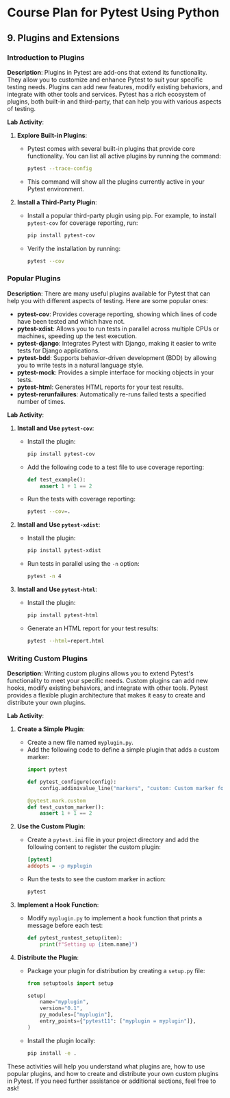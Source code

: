 # Course Plan for Pytest Using Python

## 9. Plugins and Extensions

### Introduction to Plugins
**Description**: Plugins in Pytest are add-ons that extend its functionality. They allow you to customize and enhance Pytest to suit your specific testing needs. Plugins can add new features, modify existing behaviors, and integrate with other tools and services. Pytest has a rich ecosystem of plugins, both built-in and third-party, that can help you with various aspects of testing.

**Lab Activity**:
1. **Explore Built-in Plugins**:
   - Pytest comes with several built-in plugins that provide core functionality. You can list all active plugins by running the command:
     ```sh
     pytest --trace-config
     ```
   - This command will show all the plugins currently active in your Pytest environment.

2. **Install a Third-Party Plugin**:
   - Install a popular third-party plugin using pip. For example, to install `pytest-cov` for coverage reporting, run:
     ```sh
     pip install pytest-cov
     ```
   - Verify the installation by running:
     ```sh
     pytest --cov
     ```

### Popular Plugins
**Description**: There are many useful plugins available for Pytest that can help you with different aspects of testing. Here are some popular ones:

- **pytest-cov**: Provides coverage reporting, showing which lines of code have been tested and which have not.
- **pytest-xdist**: Allows you to run tests in parallel across multiple CPUs or machines, speeding up the test execution.
- **pytest-django**: Integrates Pytest with Django, making it easier to write tests for Django applications.
- **pytest-bdd**: Supports behavior-driven development (BDD) by allowing you to write tests in a natural language style.
- **pytest-mock**: Provides a simple interface for mocking objects in your tests.
- **pytest-html**: Generates HTML reports for your test results.
- **pytest-rerunfailures**: Automatically re-runs failed tests a specified number of times.

**Lab Activity**:
1. **Install and Use `pytest-cov`**:
   - Install the plugin:
     ```sh
     pip install pytest-cov
     ```
   - Add the following code to a test file to use coverage reporting:
     ```python
     def test_example():
         assert 1 + 1 == 2
     ```
   - Run the tests with coverage reporting:
     ```sh
     pytest --cov=.
     ```

2. **Install and Use `pytest-xdist`**:
   - Install the plugin:
     ```sh
     pip install pytest-xdist
     ```
   - Run tests in parallel using the `-n` option:
     ```sh
     pytest -n 4
     ```

3. **Install and Use `pytest-html`**:
   - Install the plugin:
     ```sh
     pip install pytest-html
     ```
   - Generate an HTML report for your test results:
     ```sh
     pytest --html=report.html
     ```

### Writing Custom Plugins
**Description**: Writing custom plugins allows you to extend Pytest's functionality to meet your specific needs. Custom plugins can add new hooks, modify existing behaviors, and integrate with other tools. Pytest provides a flexible plugin architecture that makes it easy to create and distribute your own plugins.

**Lab Activity**:
1. **Create a Simple Plugin**:
   - Create a new file named `myplugin.py`.
   - Add the following code to define a simple plugin that adds a custom marker:
     ```python
     import pytest

     def pytest_configure(config):
         config.addinivalue_line("markers", "custom: Custom marker for demonstration")

     @pytest.mark.custom
     def test_custom_marker():
         assert 1 + 1 == 2
     ```

2. **Use the Custom Plugin**:
   - Create a `pytest.ini` file in your project directory and add the following content to register the custom plugin:
     ```ini
     [pytest]
     addopts = -p myplugin
     ```
   - Run the tests to see the custom marker in action:
     ```sh
     pytest
     ```

3. **Implement a Hook Function**:
   - Modify `myplugin.py` to implement a hook function that prints a message before each test:
     ```python
     def pytest_runtest_setup(item):
         print(f"Setting up {item.name}")
     ```

4. **Distribute the Plugin**:
   - Package your plugin for distribution by creating a `setup.py` file:
     ```python
     from setuptools import setup

     setup(
         name="myplugin",
         version="0.1",
         py_modules=["myplugin"],
         entry_points={"pytest11": ["myplugin = myplugin"]},
     )
     ```
   - Install the plugin locally:
     ```sh
     pip install -e .
     ```

These activities will help you understand what plugins are, how to use popular plugins, and how to create and distribute your own custom plugins in Pytest. If you need further assistance or additional sections, feel free to ask!
